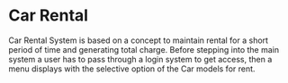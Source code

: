# Car Rental 
 Car Rental System is based on a concept to maintain rental for a short period of time and generating total charge. Before stepping into the main system a user has to pass through a login system to get access, then a menu displays with the selective option of the Car models for rent.
